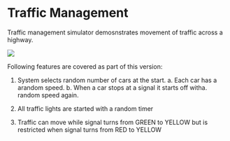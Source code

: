 # Traffic Management
Traffic management simulator demosnstrates movement of traffic across a highway.

![](traffic_management.gif)

Following features are covered as part of this version:

1. System selects random number of cars at the start.
  a. Each car has a arandom speed.
  b. When a car stops at a signal it starts off witha. random speed again.
  
2. All traffic lights are started with a random timer 

3. Traffic can move while signal turns from GREEN to YELLOW
  but is restricted when signal turns from  RED to YELLOW




